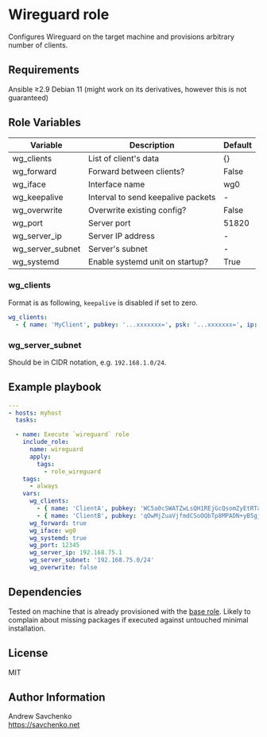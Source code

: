 # Wireguard role

Configures Wireguard on the target machine and provisions arbitrary number of clients.

## Requirements

Ansible ≥2.9
Debian 11 (might work on its derivatives, however this is not guaranteed)

## Role Variables


| Variable         | Description                        | Default |
|------------------|------------------------------------|---------|
| wg_clients       | List of client's data              | {}      |
| wg_forward       | Forward between clients?           | False   |
| wg_iface         | Interface name                     | wg0     |
| wg_keepalive     | Interval to send keepalive packets | -       |
| wg_overwrite     | Overwrite existing config?         | False   |
| wg_port          | Server port                        | 51820   |
| wg_server_ip     | Server IP address                  | -       |
| wg_server_subnet | Server's subnet                    | -       |
| wg_systemd       | Enable systemd unit on startup?    | True    |

### wg_clients
Format is as following, `keepalive` is disabled if set to zero.
```yaml
wg_clients:
  - { name: 'MyClient', pubkey: '...xxxxxxx=', psk: '...xxxxxxx=', ip: '1.1.1.1', keepalive: '25' }
```

### wg_server_subnet
Should be in CIDR notation, e.g. `192.168.1.0/24`.

## Example playbook
```yaml
---
- hosts: myhost
  tasks:

  - name: Execute `wireguard` role
    include_role:
      name: wireguard
      apply:
        tags:
          - role_wireguard
    tags:
      - always
    vars:
      wg_clients: 
        - { name: 'ClientA', pubkey: 'WC5a0cSWATZwLsQH1REjGcQsomZyEtRTaAqyRK20emY=', psk: 'yKsg+u7zY9N5rjgR3YE6cSu90aFBpxEPA3uKzK9vJc0=', ip: '192.168.75.20', keepalive: '58' }
        - { name: 'ClientB', pubkey: 'qOwMjZuaVjfmdCSoOQbTp8MPADN+yB5gjRAmddA7jUM=', psk: 'Fo1UMMLxbyPiYwrJ/vE7tqPa66gblskjIc5xyQPsXgg=', ip: '192.168.75.30', keepalive: '0' }
      wg_forward: true
      wg_iface: wg0
      wg_systemd: true
      wg_port: 12345
      wg_server_ip: 192.168.75.1
      wg_server_subnet: '192.168.75.0/24'
      wg_overwrite: false
```

## Dependencies
Tested on machine that is already provisioned with the [base role](https://github.com/savchenko/debian/blob/bullseye/roles/base/README.md). Likely to complain about missing packages if executed against untouched minimal installation.

## License
MIT

## Author Information
Andrew Savchenko  
https://savchenko.net

